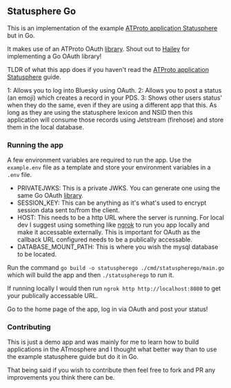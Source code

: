 ## Statusphere Go

This is an implementation of the example [ATProto application Statusphere](https://atproto.com/guides/applications) but in Go.

It makes use of an ATProto OAuth [library](https://github.com/haileyok/atproto-oauth-golang). Shout out to [Hailey](https://bsky.app/profile/hailey.at) for implementing a Go OAuth library!

TLDR of what this app does if you haven't read the [ATProto application Statusphere](https://atproto.com/guides/applications) guide.

1: Allows you to log into Bluesky using OAuth.
2: Allows you to post a status (an emoji) which creates a record in your PDS.
3: Shows other users status' when they do the same, even if they are using a different app that this. As long as they are using the statusphere lexicon and NSID then this application will consume those records using Jetstream (firehose) and store them in the local database.

### Running the app

A few environment variables are required to run the app. Use the `example.env` file as a template and store your environment variables in a `.env` file.

* PRIVATEJWKS: This is a private JWKS. You can generate one using the same Go OAuth [library](https://github.com/haileyok/atproto-oauth-golang).
* SESSION_KEY: This can be anything as it's what's used to encrypt session data sent to/from the client.
* HOST: This needs to be a http URL where the server is running. For local dev I suggest using something like [ngrok](https://ngrok.com) to run you app locally and make it accessable externally. This is important for OAuth  as the callback URL configured needs to be a publically accessable.
* DATABASE_MOUNT_PATH: This is where you wish the mysql database to be located.

Run the command `go build -o statuspherego ./cmd/statuspherego/main.go` which will  build the app and then `./statuspherego` to run it.

If running locally I would then run `ngrok http http://localhost:8080` to get your publically accessable URL.

Go to the home page of the app, log in via OAuth and post your status!

### Contributing
This is just a demo app and was mainly for me to learn how to build applications in the ATmosphere and I thought what better way than to use the example statusphere guide but do it in Go.

That being said if you wish to contribute then feel free to fork and PR any improvements you think there can be.
